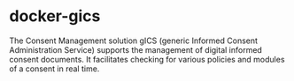 # docker-gics
The Consent Management solution gICS (generic Informed Consent Administration Service) supports the management of digital informed consent documents. It facilitates checking for various policies and modules of a consent in real time.
